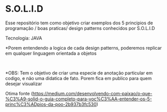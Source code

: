 # S.O.L.I.D

Esse repositório tem como objetivo criar exemplos dos 5 principios de programação / boas praticas/ design patterns conhecidos por S.O.L.I.D 


Tecnologia: JAVA 

*Porem entendendo a logica de cada design patterns, poderemos replicar em qualquer linguagem orientada a objetos

<br>

*OBS: Tem o objetivo de criar uma especie de anotação particular em codigo, e não uma didatica de fato. Porem fica em publico para quem desejar visualizar

Otima fonte (https://medium.com/desenvolvendo-com-paixao/o-que-%C3%A9-solid-o-guia-completo-para-voc%C3%AA-entender-os-5-princ%C3%ADpios-da-poo-2b937b3fc530)
